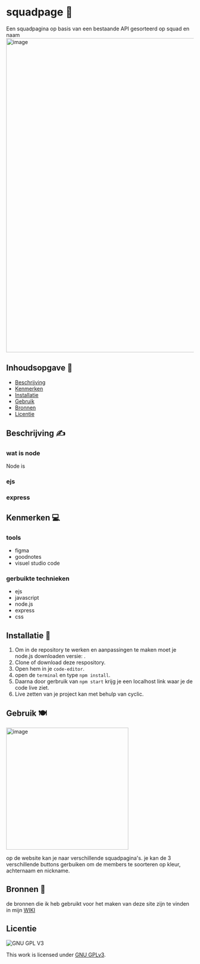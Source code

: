 # squadpage 👟
Een squadpagina op basis van een bestaande API gesorteerd op squad en naam
<img width="845" alt="image" src="https://user-images.githubusercontent.com/112857270/220895141-99344834-dc8a-4259-b4e4-82d90d09799f.png">


<!-- Geef je project een titel en schrijf in één zin wat het is -->

## Inhoudsopgave 👀

- [Beschrijving](#beschrijving)
- [Kenmerken](#kenmerken)
- [Installatie](#installatie)
- [Gebruik](#gebruik)
- [Bronnen](#bronnen)
- [Licentie](#licentie)

## Beschrijving ✍

### wat is node
Node is

### ejs

### express
<!-- In de Beschrijving staat hoe je project er uit ziet, hoe het werkt en wat je er mee kan. -->
<!-- Voeg een mooie poster visual toe 📸 -->
<!-- Voeg een link toe naar Github Pages 🌐-->

## Kenmerken 💻

<!-- Bij Kenmerken staat welke technieken zijn gebruikt en hoe. Wat is de HTML structuur? Wat zijn de belangrijkste dingen in CSS? Wat is er met Javascript gedaan en hoe? Misschien heb je een framwork of library gebruikt? -->

### tools
- figma
- goodnotes
- visuel studio code

### gerbuikte technieken
- ejs
- javascript
- node.js
- express
- css


## Installatie 🌈

1. Om in de repository te werken en aanpassingen te maken moet je node.js downloaden versie: .
2. Clone of download deze respository.
3. Open hem in je `code-editor`.
4. open de `terminal` en type `npm install`.
5. Daarna door gerbruik van `npm start` krijg je een localhost link waar je de code live ziet.
6. Live zetten van je project kan met behulp van cyclic.

## Gebruik 🍽
<img width="328" alt="image" src="https://user-images.githubusercontent.com/112857270/220895706-c12e3918-d5d3-4b47-9912-33a6b163c270.png">

op de website kan je naar verschillende squadpagina's. je kan de 3 verschillende buttons gerbuiken om  de members te soorteren op kleur, achternaam en nickname.


## Bronnen 🎒
de bronnen die ik heb gebruikt voor het maken van deze site zijn te vinden in mijn [WIKI](https://github.com/zombie0youssra/squad-b-member-page/wiki/Analyseren-%F0%9F%91%80#bronnen)

## Licentie

![GNU GPL V3](https://www.gnu.org/graphics/gplv3-127x51.png)

This work is licensed under [GNU GPLv3](./LICENSE).
